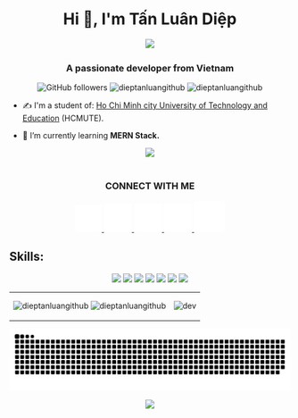 <h1 align="center">Hi 👋, I'm Tấn Luân Diệp</h1>
<p align="center"><img src="https://img.icons8.com/color/48/000000/vietnam-circular.png"/></p>
<h3 align="center">A passionate developer from Vietnam </h3>
<p align="center"> <img alt="GitHub followers" src="https://img.shields.io/github/followers/dieptanluangithub"> <img src="https://komarev.com/ghpvc/?username=dieptanluangithub" alt="dieptanluangithub" /> <img src="https://badges.pufler.dev/repos/dieptanluangithub" alt="dieptanluangithub" /> </p>

- ✍ I'm a student of: [Ho Chi Minh city University of Technology and Education](https://hcmute.edu.vn) (HCMUTE).

- 🌱 I’m currently learning **MERN Stack.**

<p  align="center">
<img src="https://user-images.githubusercontent.com/73097560/115834477-dbab4500-a447-11eb-908a-139a6edaec5c.gif">

<!-- CONNECTION -->   
# <h3 align="center">CONNECT WITH ME</h3>
<p align="center">
  
  <a href="https://www.facebook.com/luan.diep.92" alt="Facebook">
    <img src="1.png" width="48" height="48"/>
  </a> 
  <a href="https://github.com/dieptanluangithub" alt="Github">
    <img src="4.png" width="50" height="50"/>
  </a> 
  <a href="https://www.youtube.com/channel/UCOF0Yp4KmuiPGK_KjmJVogQ" alt="Youtube channel">
    <img src="3.png" width="50" height="50"/>
  </a>
  <a href="mailto:tiennhm.it@gmail.com" alt="Email">
    <img src="5.png" width="50" height="50"/>
  </a>
  <a href="mailto:tiennhm.it@gmail.com" alt="Email">
    <img src="2.png" width="55" height="55"/>
  </a>
</p>

## Skills:
<p align="center">
  <img src="https://img.icons8.com/color/48/000000/microsoft-sql-server.png"/>
  <img src="https://img.icons8.com/color/48/000000/git.png"/>
  <img src="https://img.icons8.com/color/48/000000/visual-studio-code-2019.png"/>
  <img src="https://img.icons8.com/color/48/000000/visual-studio-2019.png"/>
  <img src="https://img.icons8.com/dusk/48/000000/anaconda.png"/>
  <img src="https://img.icons8.com/fluent/48/000000/spyder-ide.png"/>
  <img src="https://img.icons8.com/color/48/000000/trello.png"/>
</p>

<table style="width:100%;">
  <tr>
    <td>
      <img src="https://github-readme-stats.vercel.app/api/top-langs/?username=dieptanluangithub&bg_color=FFFFFF00&text_color=179fa3&layout=compact&hide=CSS&langs_count=10&custom_title=TOP%20NG%C3%94N%20NG%E1%BB%AE%20TH%C6%AF%E1%BB%9CNG%20D%C3%99NG" alt="dieptanluangithub" width="100%"/>
      <img src="https://github-readme-stats.vercel.app/api?username=dieptanluangithub&bg_color=FFFFFF00&text_color=179fa3&show_icons=true&count_private=true&include_all_commits=true&custom_title=HOẠT%20ĐỘNG%20TRÊN%20GITHUB" alt="dieptanluangithub" width="100%"/>
    </td>
    <td>
      <p align="center"> 
        <img src="https://cdn.dribbble.com/users/1059583/screenshots/4171367/coding-freak.gif" alt="dev" width="100%"/>
      </p>
    </td>
  </tr>
</table>
<p align="center">
  <img src="https://github.com/DHANOLA/DHANOLA/raw/output/github-contribution-grid-snake.svg" alt="snake"></center>
</p>
<p align="center"><img src="https://phunugioi.com/wp-content/uploads/2020/12/anh-dong-powerpoint-tam-biet-thank-for-watching.gif"/></p>
